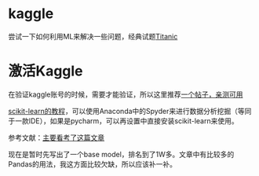 # kaggle
尝试一下如何利用ML来解决一些问题，经典试题[Titanic](https://www.kaggle.com/c/titanic)

# 激活Kaggle
在验证kaggle账号的时候，需要才能验证，所以这里推荐[一个帖子，亲测可用](https://blog.csdn.net/FrankieHello/article/details/78230533)

[scikit-learn的教程](https://blog.csdn.net/gitchat/article/details/79396231)，可以使用Anaconda中的Spyder来进行数据分析挖掘（等同于一款IDE），如果是pycharm，可以再设置中直接安装scikit-learn来使用。

参考文献：[主要看考了这篇文章](https://blog.csdn.net/han_xiaoyang/article/details/49797143)

现在是暂时先写出了一个base model，排名到了1W多。文章中有比较多的Pandas的用法，我这方面比较欠缺，所以应该补一补。

